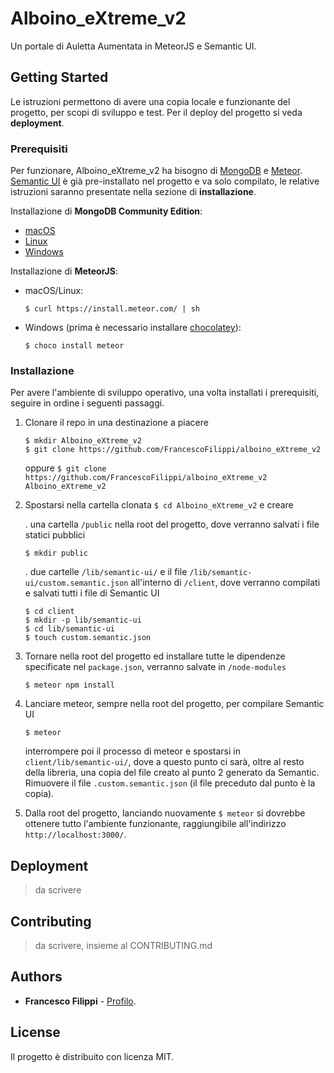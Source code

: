 # Alboino_eXtreme_v2

Un portale di Auletta Aumentata in MeteorJS e Semantic UI.

## Getting Started

Le istruzioni permettono di avere una copia locale e funzionante del progetto, per scopi di sviluppo e test. Per il deploy del progetto si veda __deployment__.

### Prerequisiti

Per funzionare, Alboino_eXtreme_v2 ha bisogno di [MongoDB](https://www.mongodb.com/it) e [Meteor](https://www.meteor.com/).  
[Semantic UI](https://semantic-ui.com/) è già pre-installato nel progetto e va solo compilato, le relative istruzioni saranno presentate nella sezione di __installazione__.

Installazione di __MongoDB Community Edition__:
* [macOS](https://docs.mongodb.com/getting-started/shell/tutorial/install-mongodb-on-os-x/)
* [Linux](https://docs.mongodb.com/getting-started/shell/tutorial/install-on-linux/)
* [Windows](https://docs.mongodb.com/getting-started/shell/tutorial/install-mongodb-on-windows/)

Installazione di __MeteorJS__:
* macOS/Linux:

   ```
   $ curl https://install.meteor.com/ | sh
   ```

* Windows (prima è necessario installare [chocolatey](https://chocolatey.org/install)):

   ```
   $ choco install meteor
   ```

### Installazione

Per avere l'ambiente di sviluppo operativo, una volta installati i prerequisiti, seguire in ordine i seguenti passaggi.

1. Clonare il repo in una destinazione a piacere

   ```
   $ mkdir Alboino_eXtreme_v2
   $ git clone https://github.com/FrancescoFilippi/alboino_eXtreme_v2
   ```
   oppure `$ git clone https://github.com/FrancescoFilippi/alboino_eXtreme_v2 Alboino_eXtreme_v2`
   
2. Spostarsi nella cartella clonata `$ cd Alboino_eXtreme_v2` e creare
   
    .  una cartella `/public` nella root del progetto, dove verranno salvati i file statici pubblici
   
   ```
   $ mkdir public
   ```
   
    .  due cartelle `/lib/semantic-ui/` e il file `/lib/semantic-ui/custom.semantic.json` all'interno di `/client`, dove verranno compilati e salvati tutti i file di Semantic UI
   
   ```
   $ cd client
   $ mkdir -p lib/semantic-ui
   $ cd lib/semantic-ui
   $ touch custom.semantic.json
   ```
   
3. Tornare nella root del progetto ed installare tutte le dipendenze specificate nel `package.json`, verranno salvate in `/node-modules`
 
   ```
   $ meteor npm install
   ```
 
4. Lanciare meteor, sempre nella root del progetto, per compilare Semantic UI
 
   ```
   $ meteor
   ```
 
   interrompere poi il processo di meteor e spostarsi in `client/lib/semantic-ui/`, dove a questo punto ci sarà, oltre al resto della libreria, una copia del file creato al punto 2 generato da Semantic. Rimuovere il file `.custom.semantic.json` (il file preceduto dal punto è la copia).
   
5. Dalla root del progetto, lanciando nuovamente `$ meteor` si dovrebbe ottenere tutto l'ambiente funzionante, raggiungibile all'indirizzo `http://localhost:3000/`.

## Deployment

> da scrivere

## Contributing

> da scrivere, insieme al CONTRIBUTING.md

## Authors

* **Francesco Filippi** - [Profilo](https://github.com/FrancescoFilippi).

## License

Il progetto è distribuito con licenza MIT.

